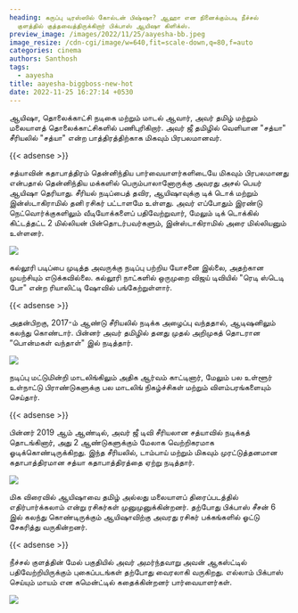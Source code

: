```yaml
---
heading: கருப்பு டிரஸ்ஸில் கோல்டன் பிஷ்ஷா? ஆஹா என நினைக்கும்படி நீச்சல்
  குளத்தில் குத்தவைத்திருக்கிறார் பிக்பாஸ் ஆயிஷா கிளிக்ஸ்.
preview_image: /images/2022/11/25/aayesha-bb.jpeg
image_resize: /cdn-cgi/image/w=640,fit=scale-down,q=80,f=auto
categories: cinema
authors: Santhosh
tags:
  - aayesha
title: aayesha-biggboss-new-hot
date: 2022-11-25 16:27:14 +0530
---
```

ஆயிஷா, தொலைக்காட்சி நடிகை மற்றும் மாடல் ஆவார், அவர் தமிழ் மற்றும் மலையாளத் தொலைக்காட்சிகளில் பணிபுரிகிறார். அவர்  ஜீ தமிழில் வெளியான "சத்யா" சீரியலில் "சத்யா" என்ற பாத்திரத்திற்காக மிகவும் பிரபலமானவர். 

{{< adsense >}}

சத்யாவின் கதாபாத்திரம் தென்னிந்திய பார்வையாளர்களிடையே மிகவும் பிரபலமானது என்பதால் தென்னிந்திய மக்களில் பெரும்பாலானோருக்கு அவரது அசல் பெயர் ஆயிஷா தெரியாது. சீரியல் நடிப்பைத் தவிர, ஆயிஷாவுக்கு டிக் டொக் மற்றும் இன்ஸ்டாகிராமில் தனி ரசிகர் பட்டாளமே உள்ளது. அவர் எப்போதும் இரண்டு நெட்வொர்க்குகளிலும் வீடியோக்களைப் பதிவேற்றுவார், மேலும் டிக் டொக்கில் கிட்டத்தட்ட 2 மில்லியன் பின்தொடர்பவர்களும், இன்ஸ்டாகிராமில் அரை மில்லியனும் உள்ளனர்.


![](/images/2022/11/25/aayesha-biggboss-new-hot.jpeg)

கல்லூரி படிப்பை முடித்த அவருக்கு நடிப்பு பற்றிய யோசனை இல்லை, அதற்கான முயற்சியும் எடுக்கவில்லை. கல்லூரி நாட்களில் ஒருமுறை விஜய் டிவியில் "ரெடி ஸ்டெடி போ" என்ற ரியாலிட்டி ஷோவில் பங்கேற்றுள்ளார். 

{{< adsense >}}

அதன்பிறகு, 2017-ம் ஆண்டு சீரியலில் நடிக்க அழைப்பு வந்ததால், ஆடிஷனிலும் கலந்து கொண்டார். பின்னர் அவர் தமிழில் தனது முதல் அறிமுகத் தொடரான ​​“பொன்மகள் வந்தாள்" இல் நடித்தார்.


![](/images/2022/11/25/aayesha-biggboss-new-hot22.jpeg)

நடிப்பு மட்டுமின்றி மாடலிங்கிலும் அதிக ஆர்வம் காட்டினார், மேலும் பல உள்ளூர் உள்நாட்டு பிராண்டுகளுக்கு பல மாடலிங் நிகழ்ச்சிகள் மற்றும் விளம்பரங்களையும் செய்தார்.

{{< adsense >}}


பின்னர் 2019 ஆம் ஆண்டில், அவர் ஜீ டிவி சீரியலான சத்யாவில் நடிக்கத் தொடங்கினார், அது 2 ஆண்டுகளுக்கும் மேலாக வெற்றிகரமாக ஓடிக்கொண்டிருக்கிறது. இந்த சீரியலில், டாம்பாய் மற்றும் மிகவும் முரட்டுத்தனமான கதாபாத்திரமான சத்யா கதாபாத்திரத்தை ஏற்று நடித்தார்.


![](/images/2022/11/25/aayesha-biggboss-new-hot66.jpeg)

மிக விரைவில் ஆயிஷாவை தமிழ் அல்லது மலையாளப் திரைப்படத்தில் எதிர்பார்க்கலாம் என்று ரசிகர்கள் முனுமுனுக்கின்றனர். தற்போது பிக்பாஸ் சீசன் 6 இல் கலந்து கொண்டிருக்கும் ஆயிஷாவிற்கு  அவரது ரசிகர் பக்கங்களில் ஓட்டு சேகரித்து வருகின்றனர்.

{{< adsense >}}


நீச்சல் குளத்தின் மேல் பகுதியில் அவர் அமர்ந்தவாறு அவன் ஆகஸ்ட்டில் பதிவேற்றியிருக்கும் புகைப்படங்கள் தற்போது வைரலாகி வருகிறது. எல்லாம் பிக்பாஸ் செய்யும் மாயம் என கமென்ட்டில் கதைக்கின்றனர் பார்வையாளர்கள்.

![](/images/2022/11/25/aayesha-biggboss-new-hot88.jpeg)